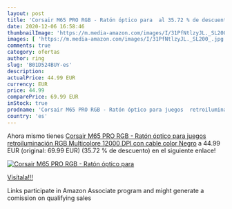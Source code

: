 ```yaml
---
layout: post
title: 'Corsair M65 PRO RGB - Ratón óptico para  al 35.72 % de descuento'
date: 2020-12-06 16:58:46
thumbnailImage: 'https://m.media-amazon.com/images/I/31PfNtlzyJL._SL200_.jpg'
images: [ 'https://m.media-amazon.com/images/I/31PfNtlzyJL._SL200_.jpg' ]
comments: true
category: ofertas
author: ring
slug: 'B01D524BUY-es'
description:
actualPrice: 44.99 EUR
currency: EUR
price: 44.99
comparePrice: 69.99 EUR
inStock: true
prodname: 'Corsair M65 PRO RGB - Ratón óptico para juegos  retroiluminación RGB Multicolore  12000 DPI  con cable   color Negro'
country: 'es'
---
```


Ahora mismo tienes [Corsair M65 PRO RGB - Ratón óptico para juegos  retroiluminación RGB Multicolore  12000 DPI  con cable   color Negro](https://www.amazon.es/dp/B01D524BUY/?tag=tolees-21) a 44.99 EUR (original: 69.99 EUR) (35.72 %  de descuento) en el siguiente enlace!

[![Corsair M65 PRO RGB - Ratón óptico para ](https://m.media-amazon.com/images/I/31PfNtlzyJL._SL200_.jpg)](https://www.amazon.es/dp/B01D524BUY/?tag=tolees-21)

[Visítala!!!](https://www.amazon.es/dp/B01D524BUY/?tag=tolees-21)

Links participate in Amazon Associate program and might generate a comission on qualifying sales
